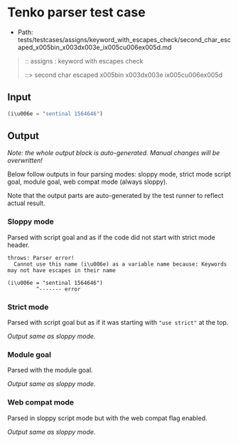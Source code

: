 # Tenko parser test case

- Path: tests/testcases/assigns/keyword_with_escapes_check/second_char_escaped_x005bin_x003dx003e_ix005cu006ex005d.md

> :: assigns : keyword with escapes check
>
> ::> second char escaped x005bin x003dx003e ix005cu006ex005d

## Input

`````js
(i\u006e = "sentinal 1564646")
`````

## Output

_Note: the whole output block is auto-generated. Manual changes will be overwritten!_

Below follow outputs in four parsing modes: sloppy mode, strict mode script goal, module goal, web compat mode (always sloppy).

Note that the output parts are auto-generated by the test runner to reflect actual result.

### Sloppy mode

Parsed with script goal and as if the code did not start with strict mode header.

`````
throws: Parser error!
  Cannot use this name (i\u006e) as a variable name because: Keywords may not have escapes in their name

(i\u006e = "sentinal 1564646")
         ^------- error
`````

### Strict mode

Parsed with script goal but as if it was starting with `"use strict"` at the top.

_Output same as sloppy mode._

### Module goal

Parsed with the module goal.

_Output same as sloppy mode._

### Web compat mode

Parsed in sloppy script mode but with the web compat flag enabled.

_Output same as sloppy mode._
